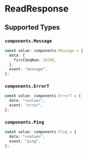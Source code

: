 # ReadResponse


## Supported Types

### `components.Message`

```typescript
const value: components.Message = {
  data: {
    firstSeqNum: 18789,
  },
  event: "message",
};
```

### `components.ErrorT`

```typescript
const value: components.ErrorT = {
  data: "<value>",
  event: "error",
};
```

### `components.Ping`

```typescript
const value: components.Ping = {
  data: "<value>",
  event: "ping",
};
```

